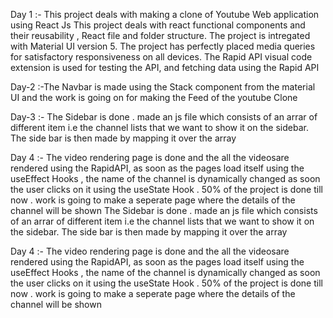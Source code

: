                              

Day 1 :- This project deals with making a clone of Youtube Web application using React Js 
This project deals with react functional components and their reusability , React file and folder structure.
The project is intregated with Material UI version 5. The project has perfectly placed media queries for satisfactory responsiveness on all devices.
The Rapid API visual code extension is  used for testing the API, and fetching data using the Rapid API

Day-2  :-The Navbar is made using the Stack component from the material UI and the work is going on for making the Feed of the youtube Clone

Day-3 :- The Sidebar is done . made an js file which consists of an arrar of different item i.e the channel lists that we want to show it on the sidebar. The side bar is then made by mapping it over the array 

Day 4 :- The video rendering page is done and the all the videosare rendered using the RapidAPI, as soon as the pages load itself using the useEffect Hooks , the name of the channel is dynamically changed as soon the user clicks on it using the useState Hook . 50% of the project is done till now . work is going to make a seperate page where the details of the channel will be shown
The Sidebar is done . made an js file which consists of an arrar of different item i.e the channel lists that we want to show it on the sidebar. The side bar is then made by mapping it over the array 

Day 4 :- The video rendering page is done and the all the videosare rendered using the RapidAPI, as soon as the pages load itself using the useEffect Hooks , the name of the channel is dynamically changed as soon the user clicks on it using the useState Hook . 50% of the project is done till now . work is going to make a seperate page where the details of the channel will be shown
